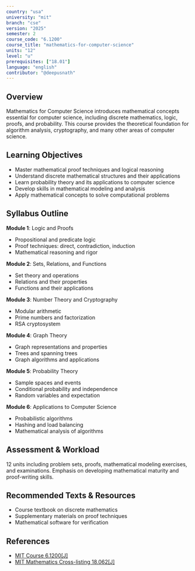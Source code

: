 ```yaml
---
country: "usa"
university: "mit"
branch: "cse"
version: "2025"
semester: 2
course_code: "6.1200"
course_title: "mathematics-for-computer-science"
units: "12"
level: "u"
prerequisites: ["18.01"]
language: "english"
contributor: "@deepusnath"
---
```


## Overview

Mathematics for Computer Science introduces mathematical concepts essential for computer science, including discrete mathematics, logic, proofs, and probability. This course provides the theoretical foundation for algorithm analysis, cryptography, and many other areas of computer science.

## Learning Objectives

- Master mathematical proof techniques and logical reasoning
- Understand discrete mathematical structures and their applications
- Learn probability theory and its applications to computer science
- Develop skills in mathematical modeling and analysis
- Apply mathematical concepts to solve computational problems

## Syllabus Outline

**Module 1**: Logic and Proofs
- Propositional and predicate logic
- Proof techniques: direct, contradiction, induction
- Mathematical reasoning and rigor

**Module 2**: Sets, Relations, and Functions
- Set theory and operations
- Relations and their properties
- Functions and their applications

**Module 3**: Number Theory and Cryptography
- Modular arithmetic
- Prime numbers and factorization
- RSA cryptosystem

**Module 4**: Graph Theory
- Graph representations and properties
- Trees and spanning trees
- Graph algorithms and applications

**Module 5**: Probability Theory
- Sample spaces and events
- Conditional probability and independence
- Random variables and expectation

**Module 6**: Applications to Computer Science
- Probabilistic algorithms
- Hashing and load balancing
- Mathematical analysis of algorithms

## Assessment & Workload

12 units including problem sets, proofs, mathematical modeling exercises, and examinations. Emphasis on developing mathematical maturity and proof-writing skills.

## Recommended Texts & Resources

- Course textbook on discrete mathematics
- Supplementary materials on proof techniques
- Mathematical software for verification

## References

- [MIT Course 6.1200[J]](https://catalog.mit.edu/subjects/6/)
- [MIT Mathematics Cross-listing 18.062[J]](https://catalog.mit.edu/subjects/18/)
